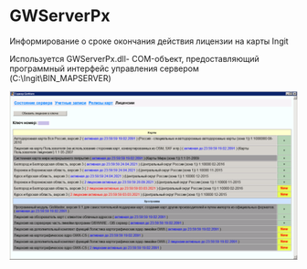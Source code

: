 # GWServerPx
Информирование о сроке окончания действия лицензии на карты Ingit

Используется GWServerPx.dll- COM-объект, предоставляющий программный интерфейс управления сервером (C:\Ingit\BIN_MAPSERVER)

![alt text](https://github.com/aselyuk/GWServerPx/blob/master/images/GisWareServer.png)
